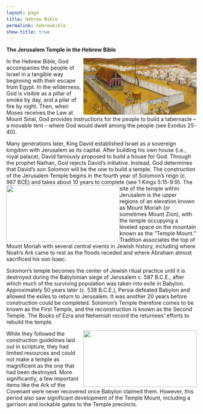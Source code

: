 ```yaml
---
layout: page
title: Hebrew Bible
permalink: hebrewbible
show-title: true
---
```



<b>The Jerusalem Temple in the Hebrew Bible</b>


<p><img align="right" width="300" height="150" src="tabernacle-1.webp">
In the Hebrew Bible, God accompanies the people of Israel in a tangible way beginning with their escape from Egypt. In the wilderness, God is visible as a pillar of smoke by day, and a pilar of fire by night. Then, when Moses receives the Law at Mount Sinai, God provides instructions for the people to build a tabernacle – a movable tent – where God would dwell among the people (see Exodus 25-40).</p>


Many generations later, King David established Israel as a sovereign kingdom with Jerusalem as its capital. After building his own house (i.e., royal palace), David famously proposed to build a house for God. Through the prophet Nathan, God rejects David’s initiative. Instead, God determines that David’s son Solomon will be the one to build a temple. The construction of the Jerusalem Temple begins in the fourth year of Solomon’s reign (c. 967 BCE) and takes about 10 years to complete (see 1 Kings 5:15-9:9). <img align="left" width="300" height="150" src="https://upload.wikimedia.org/wikipedia/si/5/59/Solomon%27s_Temple_Jerusalem.jpg?20170922134857"> 
The site of the temple within Jerusalem is the upper regions of an elevation known as Mount Moriah (or sometimes Mount Zion), with the temple occupying a leveled space on the mountain known as the “Temple Mount.” Tradition associates the top of Mount Moriah with several central events in Jewish history, including where Noah’s Ark came to rest as the floods receded and where Abraham almost sacrificed his son Isaac.  

Solomon’s temple becomes the center of Jewish ritual practice until it is destroyed during the Babylonian siege of Jerusalem c. 587 B.C.E., after which much of the surviving population was taken into exile in Babylon. Approximately 50 years later (c. 538 B.C.E.), Persia defeated Babylon and allowed the exiles to return to Jerusalem. It was another 20 years before construction could be completed. Solomon’s Temple therefore comes to be known as the First Temple, and the reconstruction is known as the Second Temple. The Books of Ezra and Nehemiah record the returnees’ efforts to rebuild the temple.

<img align="right" width="300" height="150" src="https://onestone.com/cdn/shop/products/c51657cb08eade71f0ae753e2aa51bd8_911x700.jpg?v=1660320399"> While they followed the construction guidelines laid out in scripture, they had limited resources and could not make a temple as magnificent as the one that had been destroyed. More significantly, a few important items like the Ark of the Covenant were never recovered once Babylon claimed them.  However, this period also saw significant development of the Temple Mount, including a garrison and lockable gates to the Temple precincts.  


